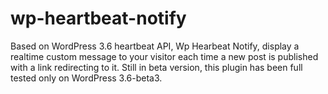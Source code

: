 wp-heartbeat-notify
===================

Based on WordPress 3.6 heartbeat API, Wp Hearbeat Notify, display a realtime custom message to your visitor each time a new post is published with a link redirecting to it. Still in beta version, this plugin has been full tested only on WordPress 3.6-beta3.
